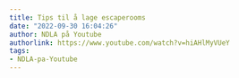 ```yaml
---
title: Tips til å lage escaperooms
date: "2022-09-30 16:04:26"
author: NDLA på Youtube
authorlink: https://www.youtube.com/watch?v=hiAHlMyVUeY
tags:
- NDLA-pa-Youtube
---
```

